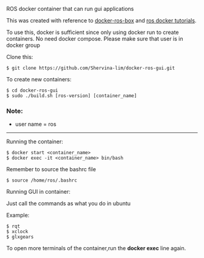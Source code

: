 ROS docker container that can run gui applications

This was created with reference to [docker-ros-box](https://github.com/pierrekilly/docker-ros-box) and [ros docker tutorials](http://wiki.ros.org/docker/Tutorials/GUI).

To use this, docker is sufficient since only using docker run to create containers. No need docker compose.
Please make sure that user is in docker group

Clone this:

	$ git clone https://github.com/Shervina-lim/docker-ros-gui.git

To create new containers:	
	
	$ cd docker-ros-gui
	$ sudo ./build.sh [ros-version] [container_name]

### Note: 
 
- user name =  ros

---

Running the container:

	$ docker start <container_name>
	$ docker exec -it <container_name> bin/bash

Remember to source the bashrc file

	$ source /home/ros/.bashrc
 
Running GUI in container:

Just call the commands as what you do in ubuntu 

Example:

	$ rqt
	$ xclock
	$ glxgears

To open more terminals of the container,run the **docker exec** line again.

